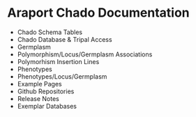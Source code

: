 # Araport Chado Documentation

*	Chado Schema Tables
* 	Chado Database & Tripal Access
*  Germplasm
*  Polymorphism/Locus/Germplasm Associations
* 	Polymorhism Insertion Lines
*  Phenotypes
*  Phenotypes/Locus/Germplasm
*  Example Pages
*  Github Repositories
*  Release Notes
*  Exemplar Databases